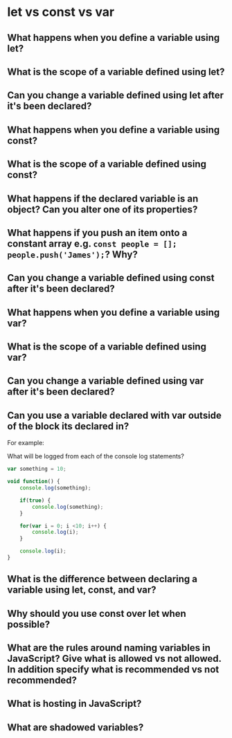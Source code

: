 # let vs const vs var

## What happens when you define a variable using let? 

## What is the scope of a variable defined using let?

## Can you change a variable defined using let after it's been declared?

## What happens when you define a variable using const? 

## What is the scope of a variable defined using const?

## What happens if the declared variable is an object? Can you alter one of its properties?

## What happens if you push an item onto a constant array e.g. `const people = []; people.push('James');`? Why?

## Can you change a variable defined using const after it's been declared?

## What happens when you define a variable using var? 

## What is the scope of a variable defined using var?

## Can you change a variable defined using var after it's been declared?

## Can you use a variable declared with var outside of the block its declared in?

For example:

What will be logged from each of the console log statements?

``` javascript
var something = 10;

void function() {
    console.log(something);

    if(true) {
        console.log(something);
    }

    for(var i = 0; i <10; i++) {
        console.log(i);
    }

    console.log(i); 
}
```


## What is the difference between declaring a variable using let, const, and var?

## Why should you use const over let when possible?

## What are the rules around naming variables in JavaScript? Give what is allowed vs not allowed. In addition specify what is recommended vs not recommended?

## What is hosting in JavaScript?

## What are shadowed variables?
